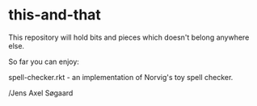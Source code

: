 this-and-that
=============

This repository will hold bits and pieces which doesn't belong anywhere else.

So far you can enjoy:

  spell-checker.rkt    - an implementation of Norvig's toy spell checker.


/Jens Axel Søgaard
